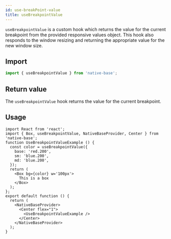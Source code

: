 ```yaml
---
id: use-breakPoint-value
title: useBreakpointValue
---
```


`useBreakpointValue` is a custom hook which returns the value for the current breakpoint from the provided responsive values object. This hook also responds to the window resizing and returning the appropriate value for the new window size.

## **Import**

```jsx
import { useBreakpointValue } from 'native-base';
```

## **Return value**

The `useBreakpointValue` hook returns the value for the current breakpoint.

## Usage

```SnackPlayer name=useBreakpoint%20Usage
import React from 'react';
import { Box, useBreakpointValue, NativeBaseProvider, Center } from 'native-base';
function UseBreakpointValueExample () {
  const color = useBreakpointValue({
    base: 'red.200',
    sm: 'blue.200',
    md: 'blue.200',
  });
  return (
    <Box bg={color} w='100px'>
      This is a box
    </Box>
  );
};
export default function () {
  return (
    <NativeBaseProvider>
      <Center flex="1">
        <UseBreakpointValueExample />
      </Center>
    </NativeBaseProvider>
  );
}
```
